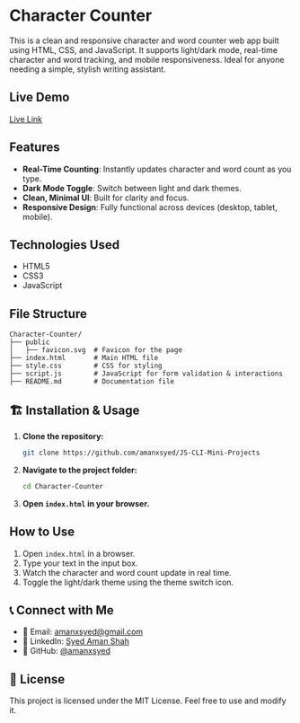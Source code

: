 # Character Counter

This is a clean and responsive character and word counter web app built using HTML, CSS, and JavaScript. It supports light/dark mode, real-time character and word tracking, and mobile responsiveness. Ideal for anyone needing a simple, stylish writing assistant.

## Live Demo
[Live Link](https://character-counter-abx.netlify.app/)


## Features
- **Real-Time Counting**: Instantly updates character and word count as you type.
- **Dark Mode Toggle**: Switch between light and dark themes.
- **Clean, Minimal UI**: Built for clarity and focus.
- **Responsive Design**: Fully functional across devices (desktop, tablet, mobile).

## Technologies Used
- HTML5
- CSS3
- JavaScript

## File Structure
```
Character-Counter/
├── public
│   ├── favicon.svg  # Favicon for the page
├── index.html       # Main HTML file
├── style.css        # CSS for styling
├── script.js        # JavaScript for form validation & interactions
├── README.md        # Documentation file
```

## 🏗 Installation & Usage
1. **Clone the repository:**
   ```sh
   git clone https://github.com/amanxsyed/JS-CLI-Mini-Projects
   ```
2. **Navigate to the project folder:**
   ```sh
   cd Character-Counter
   ```
3. **Open `index.html` in your browser.**

## How to Use
1. Open `index.html` in a browser.
2. Type your text in the input box.
3. Watch the character and word count update in real time.
4. Toggle the light/dark theme using the theme switch icon.


## 📞 Connect with Me
- 📧 Email: [amanxsyed@gmail.com](mailto:amanxsyed@gmail.com)
- 💼 LinkedIn: [Syed Aman Shah](https://www.linkedin.com/in/amanxsyed)
- 🐙 GitHub: [@amanxsyed](https://github.com/amanxsyed)

## 📝 License
This project is licensed under the MIT License. Feel free to use and modify it.

